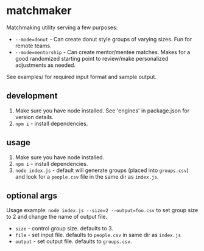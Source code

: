 # matchmaker

Matchmaking utility serving a few purposes:

- `--mode=donut` - Can create donut style groups of varying sizes. Fun for remote teams.
- `--mode=mentorship` - Can create mentor/mentee matches. Makes for a good randomized starting point to review/make personalized adjustments as needed.

See examples/ for required input format and sample output.

## development

1. Make sure you have node installed. See 'engines' in package.json for version details.
1. `npm i` - install dependencies.

## usage

1. Make sure you have node installed.
1. `npm i` - install dependencies.
1. `node index.js` - default will generate groups (placed into `groups.csv`) and look for a `people.csv` file in the same dir as `index.js`.

## optional args

Usage example: `node index.js --size=2 --output=foo.csv` to set group size to 2 and change the name of output file.

- `size` - control group size. defaults to 3.
- `file` - set input file. defaults to `people.csv` in same dir as `index.js`
- `output` - set output file. defaults to `groups.csv`.
